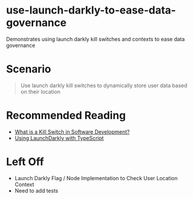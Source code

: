 # use-launch-darkly-to-ease-data-governance
Demonstrates using launch darkly kill switches and contexts to ease data governance

# Scenario
> Use launch darkly kill switches to dynamically store user data based on their location

# Recommended Reading
- [What is a Kill Switch in Software Development?](https://launchdarkly.com/blog/what-is-a-kill-switch-software-development/)
- [Using LaunchDarkly with TypeScript](https://launchdarkly.com/blog/using-launchdarkly-with-typescript/)

# Left Off
- Launch Darkly Flag / Node Implementation to Check User Location Context
- Need to add tests
